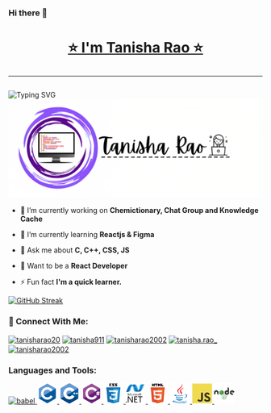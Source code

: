  ### Hi there 👋                              
                                   
<h3 align="center">                                       
   <h1 align="center" style="text-decoration:underline">                                              
          <a href="https://tanisharao2002.github.io">⭐ I'm Tanisha Rao ⭐</a>                               
   <hr />                                                 
   </h1>                
   <img src="https://readme-typing-svg.demolab.com?font=Fira+Code&pause=1000&color=723AF7&random=false&width=435&lines=Front+End+Web+Developer;Back+End+Web+Developer;Web+Designer;Problem+Solver" alt="Typing SVG" style="max-width: 100vw; margin: 0 auto;">    
     
</h3>        
<img src="Tanisha logo (1).png" alt="c" width="100%" height="50%"/>  
  
- 🔭 I’m currently working on **Chemictionary, Chat Group and Knowledge Cache**
 
- 🌱 I’m currently learning **Reactjs & Figma**
   
- 💬 Ask me about **C, C++, CSS, JS**

- 🎯 Want to be a **React Developer**

- ⚡ Fun fact **I'm a quick learner.**


[![GitHub Streak](https://streak-stats.demolab.com/?user=Tanisharao2002)](https://git.io/streak-stats)

<h3 align="left">🔗 Connect With Me:</h3>
<p align="left">
<a style="padding:3 margin:2" href="https://twitter.com/tanisharao20" target="blank"><img align="center" src="https://raw.githubusercontent.com/rahuldkjain/github-profile-readme-generator/master/src/images/icons/Social/twitter.svg" alt="tanisharao20" height="40" width="50" /></a>
<a style="padding:3 margin:2" href="https://linkedin.com/in/tanisha911" target="blank"><img align="center" src="https://raw.githubusercontent.com/rahuldkjain/github-profile-readme-generator/master/src/images/icons/Social/linked-in-alt.svg" alt="tanisha911" height="40" width="50" /></a>
<a style="padding:3" href="https://stackoverflow.com/users/tanisharao2002" target="blank"><img align="center" src="https://raw.githubusercontent.com/rahuldkjain/github-profile-readme-generator/master/src/images/icons/Social/stack-overflow.svg" alt="tanisharao2002" height="40" width="50" /></a>
<a style="padding:3" href="https://instagram.com/tanisha.rao_" target="blank"><img align="center" src="https://raw.githubusercontent.com/rahuldkjain/github-profile-readme-generator/master/src/images/icons/Social/instagram.svg" alt="tanisha.rao_" height="40" width="50" /></a>
<a style="padding:3" href="https://www.codechef.com/users/tanisharao2002" target="blank"><img align="center" src="https://cdn.jsdelivr.net/npm/simple-icons@3.1.0/icons/codechef.svg" alt="tanisharao2002" height="40" width="50" /></a>
</p>

<h3 align="left">Languages and Tools:</h3>
<p align="left"> 
<a style="padding:3"  href="https://babeljs.io/" target="_blank" rel="noreferrer"> 
  <img src="https://www.vectorlogo.zone/logos/babeljs/babeljs-icon.svg" alt="babel" width="40" height="40"/> 
</a> 
 <a style="padding:3"  href="https://www.cprogramming.com/" target="_blank" rel="noreferrer">
    <img src="https://raw.githubusercontent.com/devicons/devicon/master/icons/c/c-original.svg" alt="c" width="40" height="40"/> 
  </a> 
  <a style="padding:3"  href="https://www.w3schools.com/cpp/" target="_blank" rel="noreferrer">
    <img src="https://raw.githubusercontent.com/devicons/devicon/master/icons/cplusplus/cplusplus-original.svg" alt="cplusplus" width="40" height="40"/> 
  </a> 
  <a style="padding:3"  href="https://www.w3schools.com/cs/" target="_blank" rel="noreferrer"> 
    <img src="https://raw.githubusercontent.com/devicons/devicon/master/icons/csharp/csharp-original.svg" alt="csharp" width="40" height="40"/>
  </a> 
  <a style="padding:3"  href="https://www.w3schools.com/css/" target="_blank" rel="noreferrer"> 
    <img src="https://raw.githubusercontent.com/devicons/devicon/master/icons/css3/css3-original-wordmark.svg" alt="css3" width="40" height="40"/> 
  </a> 
  <a style="padding:3"  href="https://dotnet.microsoft.com/" target="_blank" rel="noreferrer">
    <img src="https://raw.githubusercontent.com/devicons/devicon/master/icons/dot-net/dot-net-original-wordmark.svg" alt="dotnet" width="40" height="40"/>
  </a> 
  <a style="padding:3"  href="https://www.w3.org/html/" target="_blank" rel="noreferrer">
    <img src="https://raw.githubusercontent.com/devicons/devicon/master/icons/html5/html5-original-wordmark.svg" alt="html5" width="40" height="40"/> 
  </a> 
  <a style="padding:3;"  href="https://www.java.com" target="_blank" rel="noreferrer"> 
    <img src="https://raw.githubusercontent.com/devicons/devicon/master/icons/java/java-original.svg" alt="java" width="40" height="40"/> 
  </a> 
  <a style="padding:3"  href="https://developer.mozilla.org/en-US/docs/Web/JavaScript" target="_blank" rel="noreferrer"> 
    <img src="https://raw.githubusercontent.com/devicons/devicon/master/icons/javascript/javascript-original.svg" alt="javascript" width="40" height="40"/> </a> 
  <a style="padding:3"  href="https://nodejs.org" target="_blank" rel="noreferrer"> 
    <img src="https://raw.githubusercontent.com/devicons/devicon/master/icons/nodejs/nodejs-original-wordmark.svg" alt="nodejs" width="40" height="40"/>
  </a> 
  <a style="padding:3"  href="https://reactjs.org/" target="_blank" rel="noreferrer"> 
  </a> 
</p>

